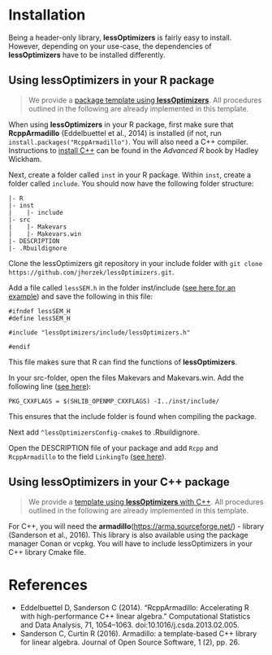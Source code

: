 # Installation

Being a header-only library, **lessOptimizers** is fairly easy to install.
However, depending on your use-case, the dependencies of **lessOptimizers** have 
to be installed differently.

## Using lessOptimizers in your R package

> We provide a [package template using **lessOptimizers**](https://github.com/jhorzek/lessOptimizersTemplateR). All procedures outlined in the following are already implemented in this template.

When using **lessOptimizers** in your R package, first make sure that **RcppArmadillo**
(Eddelbuettel et al., 2014)
is installed (if not, run `install.packages("RcppArmadillo")`. You will also
need a C++ compiler. Instructions to [install C++](https://adv-r.hadley.nz/rcpp.html#prerequisites-17) 
can be found in the *Advanced R* book by Hadley Wickham.

Next, create a folder called `inst` in your R package. Within `inst`, create a folder
called `include`. You should now have the following folder structure:

```
|- R
|- inst
|    |- include
|- src
|    |- Makevars
|    |- Makevars.win
|- DESCRIPTION
|- .Rbuildignore
```

Clone the lessOptimizers git repository in your include folder with `git clone https://github.com/jhorzek/lessOptimizers.git`.

Add a file called `lessSEM.h` in the folder inst/include ([see here for an example](https://github.com/jhorzek/lessOptimizersTemplateR/blob/main/inst/include/lessSEM.h)) and
save the following in this file:

```
#ifndef lessSEM_H
#define lessSEM_H

#include "lessOptimizers/include/lessOptimizers.h"

#endif
```

This file makes sure that R can find the functions of **lessOptimizers**. 

In your src-folder, open the files Makevars and Makevars.win. Add the following line ([see here](https://github.com/jhorzek/lessOptimizersTemplateR/blob/main/src/Makevars)):
```
PKG_CXXFLAGS = $(SHLIB_OPENMP_CXXFLAGS) -I../inst/include/
```
This ensures that the include folder is found when compiling the package.

Next add `^lessOptimizersConfig-cmake$` to .Rbuildignore.

Open the DESCRIPTION file of your package and add `Rcpp` and `RcppArmadillo` to the field `LinkingTo` ([see here](https://github.com/jhorzek/lessOptimizersTemplateR/blob/main/DESCRIPTION)).

## Using lessOptimizers in your C++ package

> We provide a [template using **lessOptimizers** with C++](https://github.com/jhorzek/lessOptimizersTemplateCpp). All procedures outlined in the following are already implemented in this template.

For C++, you will need the **armadillo**(https://arma.sourceforge.net/) - library (Sanderson et al., 2016). This library is also available
using the package manager Conan or vcpkg. You will have to include lessOptimizers in your
C++ library Cmake file.

# References

- Eddelbuettel D, Sanderson C (2014). “RcppArmadillo: Accelerating R with high-performance C++ linear algebra.” Computational Statistics and Data Analysis, 71, 1054–1063. doi:10.1016/j.csda.2013.02.005.
- Sanderson C, Curtin R (2016). Armadillo: a template-based C++ library for linear algebra. Journal of Open Source Software, 1 (2), pp. 26.

